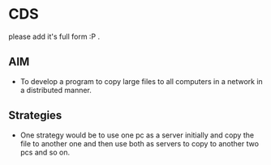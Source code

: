 # CDS
please add it's full form :P .
## AIM
* To develop a program to copy large files to all computers in a network in a distributed manner.

## Strategies
* One strategy would be to use one pc as a server initially and copy the file to another one and then use both as servers to copy to another two pcs and so on.
